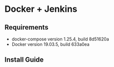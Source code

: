 # Docker + Jenkins
## Requirements

- docker-compose version 1.25.4, build 8d51620a
- Docker version 19.03.5, build 633a0ea

## Install Guide